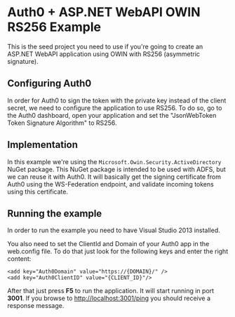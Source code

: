 # Auth0 + ASP.NET WebAPI OWIN RS256 Example

This is the seed project you need to use if you're going to create an ASP.NET WebAPI application using OWIN with RS256 (asymmetric signature).

## Configuring Auth0

In order for Auth0 to sign the token with the private key instead of the client secret, we need to configure the application to use RS256. To do so, go to the Auth0 dashboard, open your application and set the "JsonWebToken Token Signature Algorithm" to RS256.

## Implementation

In this example we're using the `Microsoft.Owin.Security.ActiveDirectory` NuGet package. This NuGet package is intended to be used with ADFS, but we can reuse it with Auth0. It will basically get the signing certificate from Auth0 using the WS-Federation endpoint, and validate incoming tokens using this certificate.

## Running the example

In order to run the example you need to have Visual Studio 2013 installed.

You also need to set the ClientId and Domain of your Auth0 app in the web.config file. To do that just look for the following keys and enter the right content:

```CSharp
<add key="Auth0Domain" value="https://{DOMAIN}/" />
<add key="Auth0ClientID" value="{CLIENT_ID}"/>
```

After that just press **F5** to run the application. It will start running in port **3001**. If you browse to [http://localhost:3001/ping](http://localhost:3001/ping) you should receive a response message.
